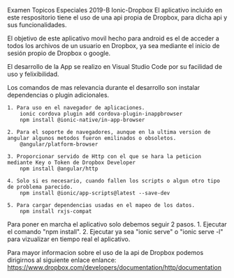 Examen Topicos Especiales 2019-B
Ionic-Dropbox
El aplicativo incluido en este respositorio tiene el uso de una api propia de Dropbox, para dicha api y sus funcionalidades.

El objetivo de este aplicativo movil hecho para android es el de acceder a todos los archivos de un usuario en Dropbox, ya sea mediante el inicio de sesión propio de Dropbox o google.

El desarrollo de la App se realizo en Visual Studio Code por su facilidad de uso y felixibilidad.

Los comandos de mas relevancia durante el desarrollo son instalar dependencias o plugin adicionales.

    1. Para uso en el navegador de aplicaciones.
        ionic cordova plugin add cordova-plugin-inappbrowser
        npm install @ionic-native/in-app-browser
        
    2. Para el soporte de navegadores, aunque en la ultima version de angular algunos metodos fueron emilinados o obsoletos.
        @angular/platform-browser
    
    3. Proporcionar servido de Http con el que se hara la peticion mediante Key o Token de Dropbox Developer
        npm install @angular/http
        
    4. Solo si es necesario, cuando fallen los scripts o algun otro tipo de problema parecido.
        npm install @ionic/app-scripts@latest --save-dev

    5. Para cargar dependencias usadas en el mapeo de los datos.
        npm install rxjs-compat
    
Para poner en marcha el aplicativo solo debemos seguir 2 pasos.
    1. Ejecutar el comando "npm install".
    2. Ejecutar ya sea "ionic serve" o "ionic serve -l" para vizualizar en tiempo real el aplicativo.

Para mayor informacion sobre el uso de la api de Dropbox podemos dirigirnos al siguiente enlace enlance:
https://www.dropbox.com/developers/documentation/http/documentation

